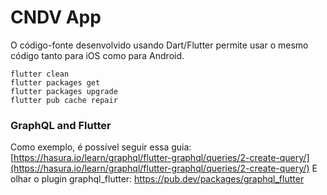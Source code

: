 # CNDV App
O código-fonte desenvolvido usando Dart/Flutter permite usar o mesmo código tanto para iOS como para Android.

```
flutter clean
flutter packages get
flutter packages upgrade
flutter pub cache repair
```

### GraphQL and Flutter
Como exemplo, é possível seguir essa guia: [https://hasura.io/learn/graphql/flutter-graphql/queries/2-create-query/](https://hasura.io/learn/graphql/flutter-graphql/queries/2-create-query/)
E olhar o plugin graphql_flutter: https://pub.dev/packages/graphql_flutter